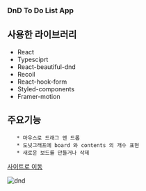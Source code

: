 ### DnD To Do List App

  ## 사용한 라이브러리
  * React
  * Typesciprt
  * React-beautiful-dnd
  * Recoil
  * React-hook-form
  * Styled-components
  * Framer-motion
  
  ## 주요기능
  
       * 마우스로 드래그 앤 드롭 
       * 도넛그래프에 board 와 contents 의 개수 표현
       * 새로운 보드를 만들거나 삭제 
       
  [사이트로 이동](https://dazzling-feynman-f7dd73.netlify.app)
  
  ![dnd](https://user-images.githubusercontent.com/80139780/155117792-8062ee59-8ed7-4294-b09a-a66165768762.gif)
       
